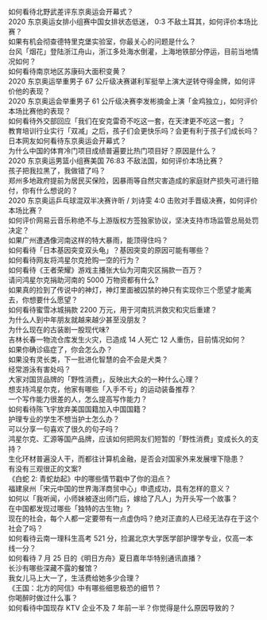 如何看待北野武差评东京奥运会开幕式？  
2020 东京奥运女排小组赛中国女排状态低迷， 0:3 不敌土耳其，如何评价本场比赛？  
如果有机会彻查德特里克堡实验室，你最关心的问题是什么？  
台风「烟花」登陆浙江舟山，浙江多处海水倒灌，上海地铁部分停运，目前当地情况如何？  
如何看待南京地区苏康码大面积变黄？  
2020 东京奥运举重男子 67 公斤级决赛谌利军挺举上演大逆转夺得金牌，如何评价他的表现？  
2020 东京奥运会举重男子 61 公斤级决赛李发彬摘金上演「金鸡独立」，如何评价本场比赛他的表现？  
如何看待外交部回应「我们在安克雷奇不吃这一套，在天津更不吃这一套」？  
教育培训行业实行「双减」之后，孩子们会更快乐吗？会更有利于孩子们成长吗？  
日本网友如何看待东京奥运会开幕式？  
为什么中国的体育冷门项目成绩普遍要比热门项目好？原因是什么？  
2020 东京奥运男篮小组赛美国 76:83 不敌法国，如何评价本场比赛？  
孩子把我拉黑了，我做错了吗？  
郑州多地政府提前为居民买保险，因暴雨等自然灾害造成的家庭财产损失可进行赔付，你有什么想说的？  
2020 东京奥运乒乓球混双半决赛许昕 / 刘诗雯 4:0 击败对手晋级决赛，如何评价本场比赛？  
如何评价网易云音乐称绝不与上游版权方签独家协议，坚决支持市场监管总局处罚决定？  
如果广州遭遇像河南这样的特大暴雨，能顶得住吗？  
如何看待「日本基因突变双头龟」？基因突变的原因可能有哪些？  
如何看待网友将鸿星尔克抢购一空的行为？  
如何看待《王者荣耀》游戏主播张大仙为河南灾区捐款一百万？  
请问鸿星尔克捐助河南的 5000 万物资都有什么?  
如果真的捡到了传说中的神灯，神灯里面被囚禁的神只有实现你三个愿望才能离去，你想要什么愿望？  
如何看待蜜雪冰城捐款 2200 万元，用于河南抗洪救灾和灾后重建？  
为什么人到中年朋友就越来越少甚至没朋友？  
为什么现在的古装剧一股现代味?  
吉林长春一物流仓库发生火灾，已造成 14 人死亡 12 人重伤，目前情况如何？  
如果你确诊癌症了，你会怎么办？  
如果没有灵长类，下一批进化智慧的会不会是犬类？  
经常游泳有害处吗？  
大家对国货品牌的「野性消费」，反映出大众的一种什么心理？  
想支持鸿星尔克，他家有哪些「入手不亏」的运动装备推荐？  
一个写作能力很差的人，怎么提高写作能力？  
如何看待陈飞宇放弃美国国籍加入中国国籍？  
护理专业的学生不想当护士怎么办？  
可以分享一句喜欢了很久的句子吗？  
鸿星尔克、汇源等国产品牌，应该如何把网友们短暂的「野性消费」变成长久的支持？  
生化环材普遍没人干，而都往计算机金融，是否会对国家外来发展埋下隐患？  
有没有三观很正的文案?  
《白蛇 2: 青蛇劫起》中的哪些情节戳中了你的泪点？  
福建泉州「宋元中国的世界海洋商贸中心」申遗成功，具有怎样的意义？  
如何以「我听闻，小师妹被逐出师门后，嫁给了凡人」为开头写一个故事？  
在中国都发现过哪些「独特的古生物」?  
现在的社会，每个人都一定要带有一点虚伪吗？绝对正直的人已经无法存在于这个社会了吗？  
如何看待云南一理科生高考 521 分，捡漏北京大学医学部护理学专业，仅高一本线一分？  
如何看待 7 月 25 日的《明日方舟》夏日嘉年华特别通讯直播？  
长沙有哪些深藏不露的餐馆？  
我女儿马上大一了，生活费给她多少合理？  
《王国：北方的阿信》中有哪些细思极恐的细节？  
你喝醉时做过什么事？  
如何看待中国现存 KTV 企业不及 7 年前一半？你觉得是什么原因导致的？  
